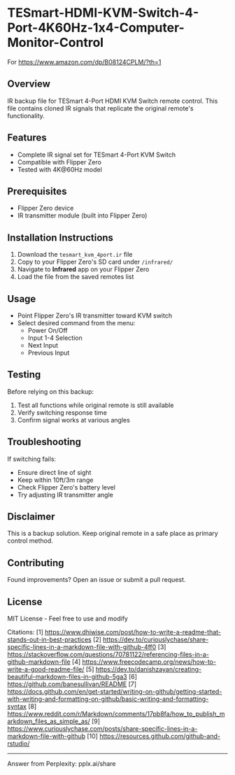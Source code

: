 # TESmart-HDMI-KVM-Switch-4-Port-4K60Hz-1x4-Computer-Monitor-Control

For https://www.amazon.com/dp/B08124CPLM/?th=1

## Overview
IR backup file for TESmart 4-Port HDMI KVM Switch remote control. This file contains cloned IR signals that replicate the original remote's functionality. 

## Features
- Complete IR signal set for TESmart 4-Port KVM Switch
- Compatible with Flipper Zero
- Tested with 4K@60Hz model

## Prerequisites
- Flipper Zero device
- IR transmitter module (built into Flipper Zero)

## Installation Instructions
1. Download the `tesmart_kvm_4port.ir` file
2. Copy to your Flipper Zero's SD card under `/infrared/`
3. Navigate to **Infrared** app on your Flipper Zero
4. Load the file from the saved remotes list

## Usage
- Point Flipper Zero's IR transmitter toward KVM switch
- Select desired command from the menu:
  - Power On/Off
  - Input 1-4 Selection
  - Next Input
  - Previous Input

## Testing
Before relying on this backup:
1. Test all functions while original remote is still available
2. Verify switching response time
3. Confirm signal works at various angles

## Troubleshooting
If switching fails:
- Ensure direct line of sight
- Keep within 10ft/3m range
- Check Flipper Zero's battery level
- Try adjusting IR transmitter angle

## Disclaimer
This is a backup solution. Keep original remote in a safe place as primary control method.

## Contributing
Found improvements? Open an issue or submit a pull request.

## License
MIT License - Feel free to use and modify

Citations:
[1] https://www.dhiwise.com/post/how-to-write-a-readme-that-stands-out-in-best-practices
[2] https://dev.to/curiouslychase/share-specific-lines-in-a-markdown-file-with-github-4ff0
[3] https://stackoverflow.com/questions/70781122/referencing-files-in-a-github-markdown-file
[4] https://www.freecodecamp.org/news/how-to-write-a-good-readme-file/
[5] https://dev.to/danishzayan/creating-beautiful-markdown-files-in-github-5ga3
[6] https://github.com/banesullivan/README
[7] https://docs.github.com/en/get-started/writing-on-github/getting-started-with-writing-and-formatting-on-github/basic-writing-and-formatting-syntax
[8] https://www.reddit.com/r/Markdown/comments/17pb8fa/how_to_publish_markdown_files_as_simple_as/
[9] https://www.curiouslychase.com/posts/share-specific-lines-in-a-markdown-file-with-github
[10] https://resources.github.com/github-and-rstudio/

---
Answer from Perplexity: pplx.ai/share
